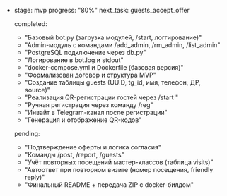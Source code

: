 - stage: mvp
  progress: "80%"
  next_task: guests_accept_offer

  completed:
    - "Базовый bot.py (загрузка модулей, /start, логгирование)"
    - "Admin-модуль с командами /add_admin, /rm_admin, /list_admin"
    - "PostgreSQL подключение через db.py"
    - "Логирование в bot.log и stdout"
    - "docker-compose.yml и Dockerfile (базовая версия)"
    - "Формализован договор и структура MVP"
    - "Создание таблицы guests (UUID, tg_id, имя, телефон, ДР, source)"
    - "Реализация QR-регистрации гостей через /start <uuid>"
    - "Ручная регистрация через команду /reg"
    - "Инвайт в Telegram-канал после регистрации"
    - "Генерация и отображение QR-кодов"

  pending:
    - "Подтверждение оферты и логика согласия"
    - "Команды /post, /report, /guests"
    - "Учёт повторных посещений мастер-классов (таблица visits)"
    - "Автоответ при повторном визите (номер посещения, friendly reply)"
    - "Финальный README + передача ZIP с docker-билдом"
